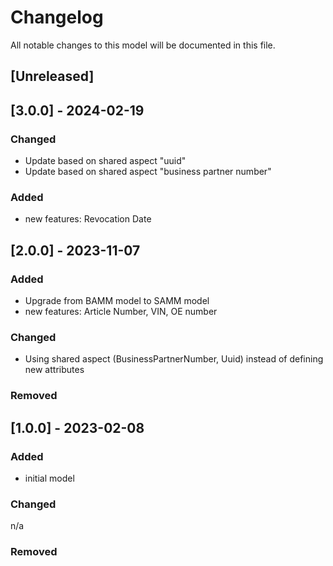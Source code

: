 # Changelog
All notable changes to this model will be documented in this file.

## [Unreleased]

## [3.0.0] - 2024-02-19

### Changed
- Update based on shared aspect "uuid"
- Update based on shared aspect "business partner number"

### Added
- new features: Revocation Date

## [2.0.0] - 2023-11-07
### Added
- Upgrade from BAMM model to SAMM model
- new features: Article Number, VIN, OE number

### Changed
- Using shared aspect (BusinessPartnerNumber, Uuid) instead of defining new attributes

### Removed

## [1.0.0] - 2023-02-08
### Added
- initial model

### Changed
n/a

### Removed
